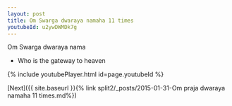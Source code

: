 ```yaml
---
layout: post
title: Om Swarga dwaraya namaha 11 times
youtubeId: u2ywDWMDk7g
---
```

 
 
Om Swarga dwaraya nama 
 
 -  Who is the gateway to heaven 
 
  
 
  
 
 
 
 
 
 


{% include youtubePlayer.html id=page.youtubeId %}
 
[Next]({{ site.baseurl }}{% link  split2/_posts/2015-01-31-Om praja dwaraya namaha 11 times.md%})
 
